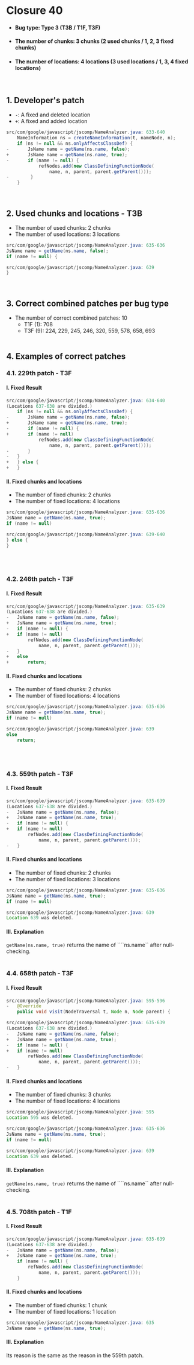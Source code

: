 # Closure 40
* <h4>Bug type: Type 3 (T3B / T1F, T3F)</h4>
* <h4>The number of chunks: 3 chunks (2 used chunks / 1, 2, 3 fixed chunks)</h4>
* <h4>The number of locations: 4 locations (3 used locations / 1, 3, 4 fixed locations)</h4>
<br>

## 1. Developer's patch
* `-`: A fixed and deleted location
* `+`: A fixed and added location
```java
src/com/google/javascript/jscomp/NameAnalyzer.java: 633-640
    NameInformation ns = createNameInformation(t, nameNode, n);
    if (ns != null && ns.onlyAffectsClassDef) {
-       JsName name = getName(ns.name, false);
+       JsName name = getName(ns.name, true);
-       if (name != null) {
            refNodes.add(new ClassDefiningFunctionNode(
                name, n, parent, parent.getParent()));
-        }
    }
```
<br>

## 2. Used chunks and locations - T3B
* The number of used chunks: 2 chunks
* The number of used locations: 3 locations
```java
src/com/google/javascript/jscomp/NameAnalyzer.java: 635-636
JsName name = getName(ns.name, false);
if (name != null) {
```

```java
src/com/google/javascript/jscomp/NameAnalyzer.java: 639
}
```
<br>

## 3. Correct combined patches per bug type
* The number of correct combined patches: 10
    * T1F (1): 708
    * T3F (9): 224, 229, 245, 246, 320, 559, 578, 658, 693
<br><br>

## 4. Examples of correct patches
### 4.1. 229th patch - T3F
#### I. Fixed Result
```java
src/com/google/javascript/jscomp/NameAnalyzer.java: 634-640
(Locations 637-638 are divided.)
    if (ns != null && ns.onlyAffectsClassDef) {
-       JsName name = getName(ns.name, false);
+       JsName name = getName(ns.name, true);
-       if (name != null) {
+       if (name != null)
            refNodes.add(new ClassDefiningFunctionNode(
                name, n, parent, parent.getParent()));
-       }
-   }
+   } else {
+   }
```

#### II. Fixed chunks and locations
* The number of fixed chunks: 2 chunks
* The number of fixed locations: 4 locations
```java
src/com/google/javascript/jscomp/NameAnalyzer.java: 635-636
JsName name = getName(ns.name, true);
if (name != null)
```

```java
src/com/google/javascript/jscomp/NameAnalyzer.java: 639-640
} else {
}
```
<br><br>

### 4.2. 246th patch - T3F
#### I. Fixed Result
```java
src/com/google/javascript/jscomp/NameAnalyzer.java: 635-639
(Locations 637-638 are divided.)
-   JsName name = getName(ns.name, false);
+   JsName name = getName(ns.name, true);
-   if (name != null) {
+   if (name != null)
        refNodes.add(new ClassDefiningFunctionNode(
            name, n, parent, parent.getParent()));
-   }
+   else
+       return;
```

#### II. Fixed chunks and locations
* The number of fixed chunks: 2 chunks
* The number of fixed locations: 4 locations
```java
src/com/google/javascript/jscomp/NameAnalyzer.java: 635-636
JsName name = getName(ns.name, true);
if (name != null)
```

```java
src/com/google/javascript/jscomp/NameAnalyzer.java: 639
else
    return;
```
<br><br>

### 4.3. 559th patch - T3F
#### I. Fixed Result
```java
src/com/google/javascript/jscomp/NameAnalyzer.java: 635-639
(Locations 637-638 are divided.)
-   JsName name = getName(ns.name, false);
+   JsName name = getName(ns.name, true);
-   if (name != null) {
+   if (name != null)
        refNodes.add(new ClassDefiningFunctionNode(
            name, n, parent, parent.getParent()));
-   }
```

#### II. Fixed chunks and locations
* The number of fixed chunks: 2 chunks
* The number of fixed locations: 3 locations
```java
src/com/google/javascript/jscomp/NameAnalyzer.java: 635-636
JsName name = getName(ns.name, true);
if (name != null)
```

```java
src/com/google/javascript/jscomp/NameAnalyzer.java: 639
Location 639 was deleted.
```

#### III. Explanation
```getName(ns.name, true)``` returns the name of ````ns.name`` after null-checking.
<br><br>

### 4.4. 658th patch - T3F
#### I. Fixed Result
```java
src/com/google/javascript/jscomp/NameAnalyzer.java: 595-596
-   @Override
    public void visit(NodeTraversal t, Node n, Node parent) {
```

```java
src/com/google/javascript/jscomp/NameAnalyzer.java: 635-639
(Locations 637-638 are divided.)
-   JsName name = getName(ns.name, false);
+   JsName name = getName(ns.name, true);
-   if (name != null) {
+   if (name != null)
        refNodes.add(new ClassDefiningFunctionNode(
            name, n, parent, parent.getParent()));
-   }
```

#### II. Fixed chunks and locations
* The number of fixed chunks: 3 chunks
* The number of fixed locations: 4 locations
```java
src/com/google/javascript/jscomp/NameAnalyzer.java: 595
Location 595 was deleted.
```

```java
src/com/google/javascript/jscomp/NameAnalyzer.java: 635-636
JsName name = getName(ns.name, true);
if (name != null)
```

```java
src/com/google/javascript/jscomp/NameAnalyzer.java: 639
Location 639 was deleted.
```

#### III. Explanation
```getName(ns.name, true)``` returns the name of ````ns.name`` after null-checking.
<br><br>

### 4.5. 708th patch - T1F
#### I. Fixed Result
```java
src/com/google/javascript/jscomp/NameAnalyzer.java: 635-639
(Locations 637-638 are divided.)
-   JsName name = getName(ns.name, false);
+   JsName name = getName(ns.name, true);
    if (name != null) {
        refNodes.add(new ClassDefiningFunctionNode(
            name, n, parent, parent.getParent()));
    }
```

#### II. Fixed chunks and locations
* The number of fixed chunks: 1 chunk
* The number of fixed locations: 1 location
```java
src/com/google/javascript/jscomp/NameAnalyzer.java: 635
JsName name = getName(ns.name, true);
```

#### III. Explanation
Its reason is the same as the reason in the 559th patch.
<br><br>